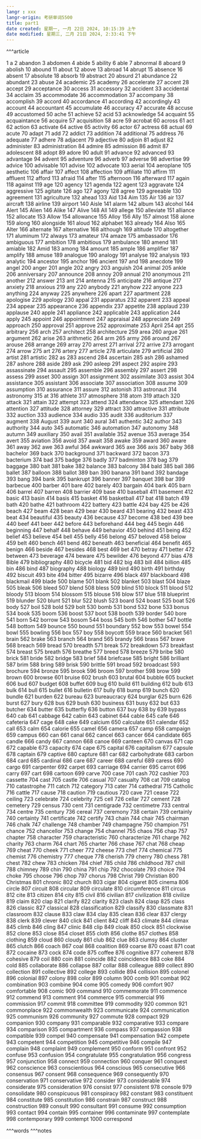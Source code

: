 ```yaml
---
langr : xxx
langr-origin: 考研单词5500
title: part1
date created: 星期一, 一月 22日 2024, 10:15:39 上午
date modified: 星期三, 二月 21日 2024, 2:33:41 下午
---
```


^^^article

1 a
2 abandon
3 abdomen
4 abide
5 ability
6 able
7 abnormal
8 aboard
9 abolish
10 abound
11 about
12 above
13 abroad
14 abrupt
15 absence
16 absent
17 absolute
18 absorb
19 abstract
20 absurd
21 abundance
22 abundant
23 abuse
24 academic
25 academy
26 accelerate
27 accent
28 accept
29 acceptance
30 access
31 accessory
32 accident
33 accidental
34 acclaim
35 accommodate
36 accommodation
37 accompany
38 accomplish
39 accord
40 accordance
41 according
42 accordingly
43 account
44 accountant
45 accumulate
46 accuracy
47 accurate
48 accuse
49 accustomed
50 ache
51 achieve
52 acid
53 acknowledge
54 acquaint
55 acquaintance
56 acquire
57 acquisition
58 acre
59 acrobat
60 across
61 act
62 action
63 activate
64 active
65 activity
66 actor
67 actress
68 actual
69 acute
70 adapt
71 add
72 addict
73 addition
74 additional
75 address
76 adequate
77 adhere
78 adjacent
79 adjective
80 adjoin
81 adjust
82 administer
83 administration
84 admire
85 admission
86 admit
87 adolescent
88 adopt
89 adore
90 adult
91 advance
92 advanced
93 advantage
94 advent
95 adventure
96 adverb
97 adverse
98 advertise
99 advice
100 advisable
101 advise
102 advocate
103 aerial
104 aeroplane
105 aesthetic
106 affair
107 affect
108 affection
109 affiliate
110 affirm
111 affluent
112 afford
113 afraid
114 after
115 afternoon
116 afterward
117 again
118 against
119 age
120 agency
121 agenda
122 agent
123 aggravate
124 aggressive
125 agitate
126 ago
127 agony
128 agree
129 agreeable
130 agreement
131 agriculture
132 ahead
133 Aid
134 Aim
135 Air
136 air
137 aircraft
138 airline
139 airport
140 Aisle
141 alarm
142 album
143 alcohol
144 Alert
145 Alien
146 Alike
147 Alive
148 All
149 allege
150 alleviate
151 alliance
152 allocate
153 Allow
154 allowance
155 Alloy
156 Ally
157 almost
158 alone
159 along
160 alongside
161 aloud
162 alphabet
163 already
164 Also
165 Alter
166 alternate
167 alternative
168 although
169 altitude
170 altogether
171 aluminum
172 always
173 amateur
174 amaze
175 ambassador
176 ambiguous
177 ambition
178 ambitious
179 ambulance
180 amend
181 amiable
182 Amid
183 among
184 amount
185 ample
186 amplifier
187 amplify
188 amuse
189 analogue
190 analogy
191 analyse
192 analysis
193 analytic
194 ancestor
195 anchor
196 ancient
197 and
198 anecdote
199 angel
200 anger
201 angle
202 angry
203 anguish
204 animal
205 ankle
206 anniversary
207 announce
208 annoy
209 annual
210 anonymous
211 another
212 answer
213 ant
214 antenna
215 anticipate
216 antique
217 anxiety
218 anxious
219 any
220 anybody
221 anyhow
222 anyone
223 anything
224 anyway
225 anywhere
226 apart
227 apartment
228 apologise
229 apology
230 appal
231 apparatus
232 apparent
233 appeal
234 appear
235 appearance
236 appendix
237 appetite
238 applaud
239 applause
240 apple
241 appliance
242 applicable
243 application
244 apply
245 appoint
246 appointment
247 appraisal
248 appreciate
249 approach
250 approval
251 approve
252 approximate
253 April
254 apt
255 arbitrary
256 arch
257 architect
258 architecture
259 area
260 argue
261 argument
262 arise
263 arithmetic
264 arm
265 army
266 around
267 arouse
268 arrange
269 array
270 arrest
271 arrival
272 arrive
273 arrogant
274 arrow
275 art
276 artery
277 article
278 articulate
279 artificial
280 artist
281 artistic
282 as
283 ascend
284 ascertain
285 ash
286 ashamed
287 ashore
288 aside
289 ask
290 asleep
291 aspect
292 aspire
293 assassinate
294 assault
295 assemble
296 assembly
297 assert
298 assess
299 asset
300 assign
301 assignment
302 assimilate
303 assist
304 assistance
305 assistant
306 associate
307 association
308 assume
309 assumption
310 assurance
311 assure
312 astonish
313 astronaut
314 astronomy
315 at
316 athlete
317 atmosphere
318 atom
319 attach
320 attack
321 attain
322 attempt
323 attend
324 attendance
325 attendant
326 attention
327 attitude
328 attorney
329 attract
330 attractive
331 attribute
332 auction
333 audience
334 audio
335 audit
336 auditorium
337 augment
338 August
339 aunt
340 aural
341 authentic
342 author
343 authority
344 auto
345 automatic
346 automation
347 autonomy
348 autumn
349 auxiliary
350 avail
351 available
352 avenue
353 average
354 avert
355 aviation
356 avoid
357 await
358 awake
359 award
360 aware
361 away
362 awe
363 awful
364 awkward
365 axe
366 axis
367 baby
368 bachelor
369 back
370 background
371 backward
372 bacon
373 bacterium
374 bad
375 badge
376 badly
377 badminton
378 bag
379 baggage
380 bait
381 bake
382 balance
383 balcony
384 bald
385 ball
386 ballet
387 balloon
388 ballot
389 ban
390 banana
391 band
392 bandage
393 bang
394 bank
395 bankrupt
396 banner
397 banquet
398 bar
399 barbecue
400 barber
401 bare
402 barely
403 bargain
404 bark
405 barn
406 barrel
407 barren
408 barrier
409 base
410 baseball
411 basement
412 basic
413 basin
414 basis
415 basket
416 basketball
417 bat
418 batch
419 bath
420 bathe
421 bathroom
422 battery
423 battle
424 bay
425 be
426 beach
427 beam
428 bean
429 bear
430 beard
431 bearing
432 beast
433 beat
434 beautiful
435 beauty
436 because
437 become
438 bed
439 bee
440 beef
441 beer
442 before
443 beforehand
444 beg
445 begin
446 beginning
447 behalf
448 behave
449 behavior
450 behind
451 being
452 belief
453 believe
454 bell
455 belly
456 belong
457 beloved
458 below
459 belt
460 bench
461 bend
462 beneath
463 beneficial
464 benefit
465 benign
466 beside
467 besides
468 best
469 bet
470 betray
471 better
472 between
473 beverage
474 beware
475 bewilder
476 beyond
477 bias
478 Bible
479 bibliography
480 bicycle
481 bid
482 big
483 bill
484 billion
485 bin
486 bind
487 biography
488 biology
489 bird
490 birth
491 birthday
492 biscuit
493 bite
494 bitter
495 bizarre
496 black
497 blackboard
498 blackmail
499 blade
500 blame
501 blank
502 blanket
503 blast
504 blaze
505 bleak
506 bleed
507 blend
508 bless
509 blind
510 block
511 blood
512 bloody
513 bloom
514 blossom
515 blouse
516 blow
517 blue
518 blueprint
519 blunder
520 blunt
521 blur
522 blush
523 board
524 boast
525 boat
526 body
527 boil
528 bold
529 bolt
530 bomb
531 bond
532 bone
533 bonus
534 book
535 boom
536 boost
537 boot
538 booth
539 border
540 bore
541 born
542 borrow
543 bosom
544 boss
545 both
546 bother
547 bottle
548 bottom
549 bounce
550 bound
551 boundary
552 bow
553 bowel
554 bowl
555 bowling
556 box
557 boy
558 boycott
559 brace
560 bracket
561 brain
562 brake
563 branch
564 brand
565 brandy
566 brass
567 brave
568 breach
569 bread
570 breadth
571 break
572 breakdown
573 breakfast
574 breast
575 breath
576 breathe
577 breed
578 breeze
579 bribe
580 brick
581 bride
582 bridge
583 brief
584 briefcase
585 bright
586 brilliant
587 brim
588 bring
589 brisk
590 brittle
591 broad
592 broadcast
593 brochure
594 bronze
595 brook
596 broom
597 brother
598 brow
599 brown
600 browse
601 bruise
602 brush
603 brutal
604 bubble
605 bucket
606 bud
607 budget
608 buffet
609 bug
610 build
611 building
612 bulb
613 bulk
614 bull
615 bullet
616 bulletin
617 bully
618 bump
619 bunch
620 bundle
621 burden
622 bureau
623 bureaucracy
624 burglar
625 burn
626 burst
627 bury
628 bus
629 bush
630 business
631 busy
632 but
633 butcher
634 butter
635 butterfly
636 button
637 buy
638 by
639 bypass
640 cab
641 cabbage
642 cabin
643 cabinet
644 cable
645 cafe
646 cafeteria
647 cage
648 cake
649 calcium
650 calculate
651 calendar
652 call
653 calm
654 calorie
655 camel
656 camera
657 camp
658 campaign
659 campus
660 can
661 canal
662 cancel
663 cancer
664 candidate
665 candle
666 candy
667 cannon
668 canoe
669 canteen
670 canvas
671 cap
672 capable
673 capacity
674 cape
675 capital
676 capitalism
677 capsule
678 captain
679 captive
680 capture
681 car
682 carbohydrate
683 carbon
684 card
685 cardinal
686 care
687 career
688 careful
689 caress
690 cargo
691 carpenter
692 carpet
693 carriage
694 carrier
695 carrot
696 carry
697 cart
698 cartoon
699 carve
700 case
701 cash
702 cashier
703 cassette
704 cast
705 castle
706 casual
707 casualty
708 cat
709 catalog
710 catastrophe
711 catch
712 category
713 cater
714 cathedral
715 Catholic
716 cattle
717 cause
718 caution
719 cautious
720 cave
721 cease
722 ceiling
723 celebrate
724 celebrity
725 cell
726 cellar
727 cement
728 cemetery
729 census
730 cent
731 centigrade
732 centimetre
733 central
734 centre
735 century
736 cereal
737 ceremony
738 certain
739 certainly
740 certainty
741 certificate
742 certify
743 chain
744 chair
745 chairman
746 chalk
747 challenge
748 chamber
749 champagne
750 champion
751 chance
752 chancellor
753 change
754 channel
755 chaos
756 chap
757 chapter
758 character
759 characteristic
760 characterize
761 charge
762 charity
763 charm
764 chart
765 charter
766 chase
767 chat
768 cheap
769 cheat
770 cheek
771 cheer
772 cheese
773 chef
774 chemical
775 chemist
776 chemistry
777 cheque
778 cherish
779 cherry
780 chess
781 chest
782 chew
783 chicken
784 chief
785 child
786 childhood
787 chill
788 chimney
789 chin
790 china
791 chip
792 chocolate
793 choice
794 choke
795 choose
796 chop
797 chorus
798 Christ
799 Christian
800 Christmas
801 chronic
802 church
803 cigar
804 cigaret
805 cinema
806 circle
807 circuit
808 circular
809 circulate
810 circumference
811 circus
812 cite
813 citizen
814 city
815 civil
816 civilian
817 civilization
818 civilize
819 claim
820 clap
821 clarify
822 clarity
823 clash
824 clasp
825 class
826 classic
827 classical
828 classification
829 classify
830 classmate
831 classroom
832 clause
833 claw
834 clay
835 clean
836 clear
837 clergy
838 clerk
839 clever
840 click
841 client
842 cliff
843 climate
844 climax
845 climb
846 cling
847 clinic
848 clip
849 cloak
850 clock
851 clockwise
852 clone
853 close
854 closet
855 cloth
856 clothe
857 clothes
858 clothing
859 cloud
860 cloudy
861 club
862 clue
863 clumsy
864 cluster
865 clutch
866 coach
867 coal
868 coalition
869 coarse
870 coast
871 coat
872 cocaine
873 cock
874 code
875 coffee
876 cognitive
877 coherent
878 cohesive
879 coil
880 coin
881 coincide
882 coincidence
883 coke
884 cold
885 collaborate
886 collapse
887 collar
888 colleague
889 collect
890 collection
891 collective
892 college
893 collide
894 collision
895 colonel
896 colonial
897 colony
898 color
899 column
900 comb
901 combat
902 combination
903 combine
904 come
905 comedy
906 comfort
907 comfortable
908 comic
909 command
910 commemorate
911 commence
912 commend
913 comment
914 commerce
915 commercial
916 commission
917 commit
918 committee
919 commodity
920 common
921 commonplace
922 commonwealth
923 communicate
924 communication
925 communism
926 community
927 commute
928 compact
929 companion
930 company
931 comparable
932 comparative
933 compare
934 comparison
935 compartment
936 compass
937 compassion
938 compatible
939 compel
940 compensate
941 compensation
942 compete
943 competent
944 competition
945 competitive
946 compile
947 complain
948 complaint
949 complement
950 conform
951 confront
952 confuse
953 confusion
954 congratulate
955 congratulation
956 congress
957 conjunction
958 connect
959 connection
960 conquer
961 conquest
962 conscience
963 conscientious
964 conscious
965 consecutive
966 consensus
967 consent
968 consequence
969 consequently
970 conservation
971 conservative
972 consider
973 considerable
974 considerate
975 consideration
976 consist
977 consistent
978 console
979 consolidate
980 conspicuous
981 conspiracy
982 constant
983 constituent
984 constitute
985 constitution
986 constrain
987 construct
988 construction
989 consult
990 consultant
991 consume
992 consumption
993 contact
994 contain
995 container
996 contaminate
997 contemplate
998 contemporary
999 contempt
1000 correspond


^^^words
^^^notes

